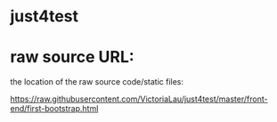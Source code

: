 # just4test

# raw source URL:
the location of the raw source code/static files:

https://raw.githubusercontent.com/VictoriaLau/just4test/master/front-end/first-bootstrap.html
